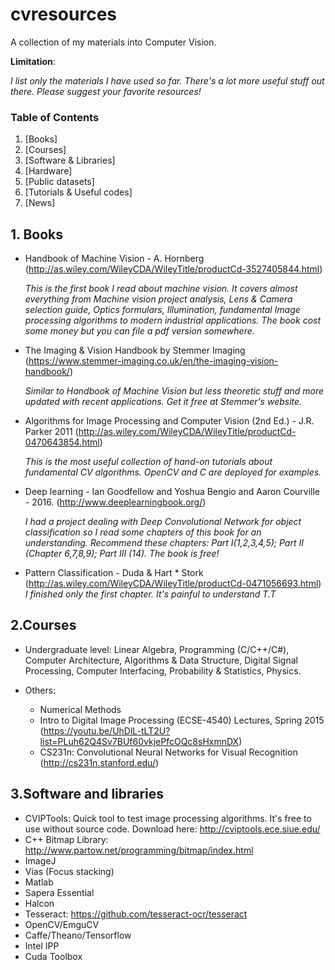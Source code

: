 # cvresources
A collection of my materials into Computer Vision. 

**Limitation**: 

*I list only the materials I have used so far. There's a lot more useful stuff out there. Please suggest your favorite resources!* 

### Table of Contents
1. [Books]
2. [Courses]
3. [Software & Libraries]
4. [Hardware]
5. [Public datasets]
6. [Tutorials & Useful codes]
7. [News]


## 1. Books

* Handbook of Machine Vision - A. Hornberg (http://as.wiley.com/WileyCDA/WileyTitle/productCd-3527405844.html)

   *This is the first book I read about machine vision. It covers almost everything from Machine vision project analysis, Lens & Camera  selection guide, Optics formulars, Illumination, fundamental Image processing algorithms to modern industrial applications. 
   The book cost some money but you can file a pdf version somewhere.*
   
* The Imaging & Vision Handbook by Stemmer Imaging (https://www.stemmer-imaging.co.uk/en/the-imaging-vision-handbook/)

  *Similar to Handbook of Machine Vision but less theoretic stuff and more updated with recent applications. Get it free at Stemmer's website.* 
  
* Algorithms for Image Processing and Computer Vision (2nd Ed.) - J.R. Parker 2011 (http://as.wiley.com/WileyCDA/WileyTitle/productCd-0470643854.html)

  *This is the most useful collection of hand-on tutorials about fundamental CV algorithms. OpenCV and C are deployed for examples.*
  
* Deep learning - Ian Goodfellow and Yoshua Bengio and Aaron Courville - 2016. (http://www.deeplearningbook.org/)

  *I had a project dealing with Deep Convolutional Network for object classification so I read some chapters of this book for an understanding. Recommend these chapters: Part I(1,2,3,4,5); Part II (Chapter 6,7,8,9); Part III (14). The book is free!*

* Pattern Classification - Duda & Hart * Stork (http://as.wiley.com/WileyCDA/WileyTitle/productCd-0471056693.html)
  *I finished only the first chapter. It's painful to understand T.T*

## 2.Courses

* Undergraduate level: Linear Algebra, Programming (C/C++/C#), Computer Architecture, Algorithms & Data Structure, Digital Signal Processing, Computer Interfacing, Probability & Statistics, Physics.  
  
* Others: 
    - Numerical Methods 
    - Intro to Digital Image Processing (ECSE-4540) Lectures, Spring 2015 (https://youtu.be/UhDlL-tLT2U?list=PLuh62Q4Sv7BUf60vkjePfcOQc8sHxmnDX)
    - CS231n: Convolutional Neural Networks for Visual Recognition (http://cs231n.stanford.edu/)

## 3.Software and libraries
* CVIPTools: Quick tool to test image processing algorithms. It's free to use without source code. Download here: http://cviptools.ece.siue.edu/
* C++ Bitmap Library: http://www.partow.net/programming/bitmap/index.html
* ImageJ
* Vias (Focus stacking)
* Matlab
* Sapera Essential
* Halcon
* Tesseract: https://github.com/tesseract-ocr/tesseract
* OpenCV/EmguCV
* Caffe/Theano/Tensorflow
* Intel IPP
* Cuda Toolbox




